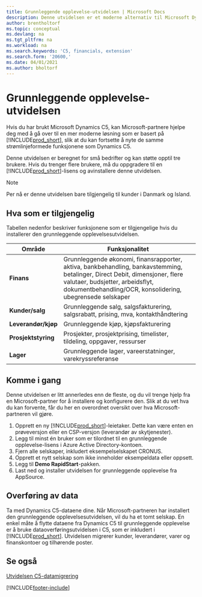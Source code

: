 ```yaml
---
title: Grunnleggende opplevelse-utvidelsen | Microsoft Docs
description: Denne utvidelsen er et moderne alternativ til Microsoft Dynamics C5.
author: brentholtorf
ms.topic: conceptual
ms.devlang: na
ms.tgt_pltfrm: na
ms.workload: na
ms.search.keywords: 'C5, financials, extension'
ms.search.form: '20600,'
ms.date: 04/01/2021
ms.author: bholtorf
---
```


# Grunnleggende opplevelse-utvidelsen

Hvis du har brukt Microsoft Dynamics C5, kan Microsoft-partnere hjelpe deg med å gå over til en mer moderne løsning som er basert på [!INCLUDE[prod_short](includes/prod_short.md)], slik at du kan fortsette å nyte de samme strømlinjeformede funksjonene som Dynamics C5.

Denne utvidelsen er beregnet for små bedrifter og kan støtte opptil tre brukere. Hvis du trenger flere brukere, må du oppgradere til en [!INCLUDE[prod_short](includes/prod_short.md)]-lisens og avinstallere denne utvidelsen.

> [!NOTE]
> Per nå er denne utvidelsen bare tilgjengelig til kunder i Danmark og Island.

## Hva som er tilgjengelig

Tabellen nedenfor beskriver funksjonene som er tilgjengelige hvis du installerer den grunnleggende opplevelsesutvidelsen.

|Område  |Funksjonalitet  |
|---------|---------|
|**Finans** |Grunnleggende økonomi, finansrapporter, aktiva, bankbehandling, bankavstemming, betalinger, Direct Debit, dimensjoner, flere valutaer, budsjetter, arbeidsflyt, dokumentbehandling/OCR, konsolidering, ubegrensede selskaper|
|**Kunder/salg** |Grunnleggende salg, salgsfakturering, salgsrabatt, prising, mva, kontakthåndtering |
|**Leverandør/kjøp** |Grunnleggende kjøp, kjøpsfakturering |
|**Prosjektstyring** |Prosjekter, prosjektprising, timelister, tildeling, oppgaver, ressurser |
|**Lager** |Grunnleggende lager, vareerstatninger, varekryssreferanse |

## Komme i gang

Denne utvidelsen er litt annerledes enn de fleste, og du vil trenge hjelp fra en Microsoft-partner for å installere og konfigurere den. Slik at du vet hva du kan forvente, får du her en overordnet oversikt over hva Microsoft-partneren vil gjøre.

1. Opprett en ny [!INCLUDE[prod_short](includes/prod_short.md)]-leietaker. Dette kan være enten en prøveversjon eller en CSP-versjon (leverandør av skytjenester).
2. Legg til minst én bruker som er tilordnet til en grunnleggende opplevelse-lisens i Azure Active Directory-kontoen.
3. Fjern alle selskaper, inkludert eksempelselskapet CRONUS.
4. Opprett et nytt selskap som ikke inneholder eksempeldata eller oppsett.
5. Legg til **Demo RapidStart**-pakken. <!--what does the package contain?-->
6. Last ned og installer utvidelsen for grunnleggende opplevelse fra AppSource.

## Overføring av data

Ta med Dynamics C5-dataene dine. Når Microsoft-partneren har installert den grunnleggende opplevelsesutvidelsen, vil du ha et tomt selskap. En enkel måte å flytte dataene fra Dynamics C5 til grunnleggende opplevelse er å bruke dataoverføringsutvidelsen i C5, som er inkludert i [!INCLUDE[prod_short](includes/prod_short.md)]. Utvidelsen migrerer kunder, leverandører, varer og finanskontoer og tilhørende poster.

## Se også

[Utvidelsen C5-datamigrering](ui-extensions-c5-data-migration.md)  

[!INCLUDE[footer-include](includes/footer-banner.md)]
